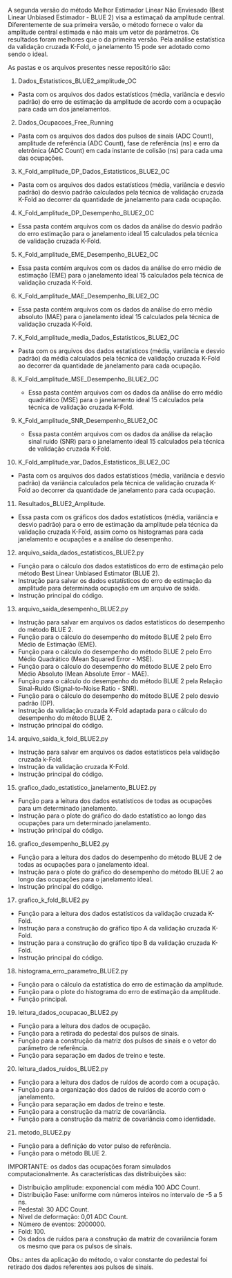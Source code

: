 A segunda versão do método Melhor Estimador Linear Não Enviesado (Best Linear Unbiased Estimador - BLUE 2) visa a estimaçaõ da amplitude central. Diferentemente de sua primeira versão, o método fornece o valor da amplitude central estimada e não mais um vetor de parâmetros.
Os resultados foram melhores que o da primeira versão. Pela análise estatística da validação cruzada K-Fold, o janelamento 15 pode ser adotado como sendo o ideal.

As pastas e os arquivos presentes nesse repositório são:

1. Dados_Estatisticos_BLUE2_amplitude_OC
  * Pasta com os arquivos dos dados estatísticos (média, variância e desvio padrão) do erro de estimação da amplitude de acordo com a ocupação para cada um dos janelamentos.
  
2. Dados_Ocupacoes_Free_Running
  * Pasta com os arquivos dos dados dos pulsos de sinais (ADC Count), amplitude de referência (ADC Count), fase de referência (ns) e erro da eletrônica (ADC Count) em cada instante de colisão (ns) para cada uma das ocupações.

3. K_Fold_amplitude_DP_Dados_Estatisticos_BLUE2_OC
  * Pasta com os arquivos dos dados estatísticos (média, variância e desvio padrão) do desvio padrão calculados pela técnica de validação cruzada K-Fold ao decorrer da quantidade de janelamento para cada ocupação.

4. K_Fold_amplitude_DP_Desempenho_BLUE2_OC
  * Essa pasta contém arquivos com os dados da análise do desvio padrão do erro estimação para o janelamento ideal 15 calculados pela técnica de validação cruzada K-Fold.

5. K_Fold_amplitude_EME_Desempenho_BLUE2_OC
  * Essa pasta contém arquivos com os dados da análise do erro médio de estimação (EME) para o janelamento ideal 15 calculados pela técnica de validação cruzada K-Fold.

6. K_Fold_amplitude_MAE_Desempenho_BLUE2_OC
  * Essa pasta contém arquivos com os dados da análise do erro médio absoluto (MAE) para o janelamento ideal 15 calculados pela técnica de validação cruzada K-Fold.

7. K_Fold_amplitude_media_Dados_Estatisticos_BLUE2_OC
  * Pasta com os arquivos dos dados estatísticos (média, variância e desvio padrão) da média calculados pela técnica de validação cruzada K-Fold ao decorrer da quantidade de janelamento para cada ocupação.

8. K_Fold_amplitude_MSE_Desempenho_BLUE2_OC
   * Essa pasta contém arquivos com os dados da análise do erro médio quadrático (MSE) para o janelamento ideal 15 calculados pela técnica de validação cruzada K-Fold.

9. K_Fold_amplitude_SNR_Desempenho_BLUE2_OC
   * Essa pasta contém arquivos com os dados da análise da relação sinal ruído (SNR) para o janelamento ideal 15 calculados pela técnica de validação cruzada K-Fold.

10. K_Fold_amplitude_var_Dados_Estatisticos_BLUE2_OC
  * Pasta com os arquivos dos dados estatísticos (média, variância e desvio padrão) da variância calculados pela técnica de validação cruzada K-Fold ao decorrer da quantidade de janelamento para cada ocupação.

11. Resultados_BLUE2_Amplitude.
  * Essa pasta com os gráficos dos dados estatísticos (média, variância e desvio padrão) para o erro de estimação da amplitude pela técnica da validação cruzada K-Fold, assim como os histogramas para cada janelamento e ocupações e a análise do desempenho.

12. arquivo_saida_dados_estatisticos_BLUE2.py
  * Função para o cálculo dos dados estatísticos do erro de estimação pelo método Best Linear Unbiased Estimator (BLUE 2).
  * Instrução para salvar os dados estatísticos do erro de estimação da amplitude para determinada ocupação em um arquivo de saída.
  * Instrução principal do código.

13. arquivo_saida_desempenho_BLUE2.py
   * Instrução para salvar em arquivos os dados estatísticos do desempenho do método BLUE 2.
   * Função para o cálculo do desempenho do método BLUE 2 pelo Erro Médio de Estimação (EME).
   * Função para o cálculo do desempenho do método BLUE 2 pelo Erro Médio Quadrático (Mean Squared Error - MSE).
   * Função para o cálculo do desempenho do método BLUE 2 pelo Erro Médio Absoluto (Mean Absolute Error - MAE).
   * Função para o cálculo do desempenho do método BLUE 2 pela Relação Sinal-Ruído (Signal-to-Noise Ratio - SNR).
   * Função para o cálculo do desempenho do método BLUE 2 pelo desvio padrão (DP).
   * Instrução da validação cruzada K-Fold adaptada para o cálculo do desempenho do método BLUE 2.
   * Instrução principal do código.

14. arquivo_saida_k_fold_BLUE2.py
   * Instrução para salvar em arquivos os dados estatísticos pela validação cruzada k-Fold.
   * Instrução da validação cruzada K-Fold.
   * Instrução principal do código.

15. grafico_dado_estatistico_janelamento_BLUE2.py
  * Função para a leitura dos dados estatísticos de todas as ocupações para um determinado janelamento.
  * Instrução para o plote do gráfico do dado estatístico ao longo das ocupações para um determinado janelamento.
  * Instrução principal do código.

16. grafico_desempenho_BLUE2.py
  * Função para a leitura dos dados do desempenho do método BLUE 2 de todas as ocupações para o janelamento ideal.
  * Instrução para o plote do gráfico do desempenho do método BLUE 2 ao longo das ocupações para o janelamento ideal.
  * Instrução principal do código.
  
17. grafico_k_fold_BLUE2.py
  * Função para a leitura dos dados estatísticos da validação cruzada K-Fold.
  * Instrução para a construção do gráfico tipo A da validação cruzada K-Fold.
  * Instrução para a construção do gráfico tipo B da validação cruzada K-Fold.
  * Instrução principal do código.
  
18. histograma_erro_parametro_BLUE2.py
  * Função para o cálculo da estatística do erro de estimação da amplitude.
  * Função para o plote do histograma do erro de estimação da amplitude.
  * Função principal.

19. leitura_dados_ocupacao_BLUE2.py
  * Função para a leitura dos dados de ocupação.
  * Função para a retirada do pedestal dos pulsos de sinais.
  * Função para a construção da matriz dos pulsos de sinais e o vetor do parâmetro de referência.
  * Função para separação em dados de treino e teste.

20. leitura_dados_ruidos_BLUE2.py
  * Função para a leitura dos dados de ruídos de acordo com a ocupação.
  * Função para a organização dos dados de ruídos de acordo com o janelamento.
  * Função para separação em dados de treino e teste.
  * Função para a construção da matriz de covariância.
  * Função para a construção da matriz de covariância como identidade.

21. metodo_BLUE2.py
  * Função para a definição do vetor pulso de referência.
  * Função para o método BLUE 2.

IMPORTANTE: os dados das ocupações foram simulados computacionalmente. As características das distribuições são:

* Distribuição amplitude: exponencial com média 100 ADC Count.
* Distribuição Fase: uniforme com números inteiros no intervalo de -5 a 5 ns.
* Pedestal: 30 ADC Count.
* Nível de deformação: 0,01 ADC Count.
* Número de eventos: 2000000.
* Fold: 100.
* Os dados de ruídos para a construção da matriz de covariância foram os mesmo que para os pulsos de sinais.

Obs.: antes da aplicação do método, o valor constante do pedestal foi retirado dos dados referentes aos pulsos de sinais.
